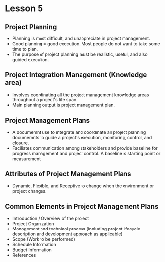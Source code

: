 # Lesson 5

## Project Planning
- Planning is most difficult, and unappreciate in project management.
- Good planning = good execution. Most people do not want to take some time to plan.
- The purpose of project planning must be realistic, useful, and also guided execution.

## Project Integration Management (Knowledge area)
- Involves coordinating all the project management knowledge areas throughout a project's life span.
- Main planning output is project management plan.

## Project Management Plans
- A documemnt use to integrate and coordinate all project planning documemnts to guide a project's execution, monitoring, control, and closure.
- Faciliates communication among stakeholders and provide baseline for progress management and project control. A baseline is starting point or measurement 

## Attributes of Project Management Plans
- Dynamic, Flexible, and Receptive to change when the environment or project changes.

## Common Elements in Project Management Plans
- Introduction / Overview of the project
- Project Organization
- Management and technical process (including project lifecycle description and development approach as applicable)
- Scope (Work to be performed)
- Schedule Information
- Budget Information
- References 
